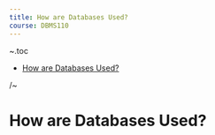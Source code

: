 ```yaml
---
title: How are Databases Used?
course: DBMS110
---
```


~.toc

- [How are Databases Used?](#how-are-databases-used)

/~

# How are Databases Used?
